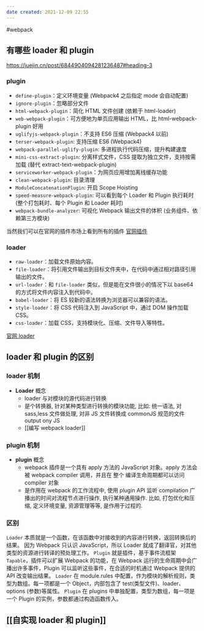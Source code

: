 ```yaml
---
date created: 2021-12-09 22:55
---
```


#webpack

## 有哪些 loader 和 plugin

<https://juejin.cn/post/6844904094281236487#heading-3>

### plugin

- `define-plugin`：定义环境变量 (Webpack4 之后指定 mode 会自动配置)
- `ignore-plugin`：忽略部分文件
- `html-webpack-plugin`：简化 HTML 文件创建 (依赖于 html-loader)
- `web-webpack-plugin`：可方便地为单页应用输出 HTML，比 html-webpack-plugin 好用
- `uglifyjs-webpack-plugin`：不支持 ES6 压缩 (Webpack4 以前)
- `terser-webpack-plugin`: 支持压缩 ES6 (Webpack4)
- `webpack-parallel-uglify-plugin`: 多进程执行代码压缩，提升构建速度
- `mini-css-extract-plugin`: 分离样式文件，CSS 提取为独立文件，支持按需加载 (替代 extract-text-webpack-plugin)
- `serviceworker-webpack-plugin`：为网页应用增加离线缓存功能
- `clean-webpack-plugin`: 目录清理
- `ModuleConcatenationPlugin`: 开启 Scope Hoisting
- `speed-measure-webpack-plugin`: 可以看到每个 Loader 和 Plugin 执行耗时 (整个打包耗时、每个 Plugin 和 Loader 耗时)
- `webpack-bundle-analyzer`: 可视化 Webpack 输出文件的体积 (业务组件、依赖第三方模块)

当然我们可以在官网的插件市场上看到所有的插件
[官网插件](https://webpack.docschina.org/plugins/)

### loader

- `raw-loader`：加载文件原始内容。
- `file-loader`：将引用文件输出到目标文件夹中，在代码中通过相对路径引用输出的文件。
- `url-loader`：和 `file-loader` 类似，但是能在文件很小的情况下以 base64 的方式将文件内容注入到代码中。
- `babel-loader`：将 ES 较新的语法转换为浏览器可以兼容的语法。
- `style-loader`：将 CSS 代码注入到 JavaScript 中，通过 DOM 操作加载 CSS。
- `css-loader`：加载 CSS，支持模块化、压缩、文件导入等特性。

[官网 loader](https://webpack.js.org/plugins/)

## loader 和 plugin 的区别

### loader 机制

- **Loader** 概念
  - loader 与对模块的源代码进行转换
  - 是个转换器, 针对某种类型进行转换的模块功能, 比如: 统一语法, 对 sass,less 文件做处理, 对非 JS 文件转换成 commonJS 规范的文件 output ony JS
  - [[编写 webpack loader]]

### plugin 机制

- **plugin** 概念
  - webpack 插件是一个具有 apply 方法的 JavaScript 对象。apply 方法会被 webpack compiler 调用，并且在 整个 编译生命周期都可以访问 compiler 对象
  - 是作用在 webpack 的工作流程中, 使用 plugin API 监听 compilation 广播出的时间对流程节点进行操作, 执行某种通用操作. 比如, 打包优化和压缩, 定义环境变量, 资源管理等等, 是作用于过程的.

### 区别

`Loader` 本质就是一个函数，在该函数中对接收到的内容进行转换，返回转换后的结果。 因为 Webpack 只认识 JavaScript，所以 Loader 就成了翻译官，对其他类型的资源进行转译的预处理工作。
`Plugin` 就是插件，基于事件流框架 `Tapable`，插件可以扩展 Webpack 的功能，在 Webpack 运行的生命周期中会广播出许多事件，Plugin 可以监听这些事件，在合适的时机通过 Webpack 提供的 API 改变输出结果。
`Loader` 在 module.rules 中配置，作为模块的解析规则，类型为数组。每一项都是一个 Object，内部包含了 test(类型文件)、loader、options (参数)等属性。
`Plugin` 在 plugins 中单独配置，类型为数组，每一项是一个 Plugin 的实例，参数都通过构造函数传入。

## [[自实现 loader 和 plugin]]
